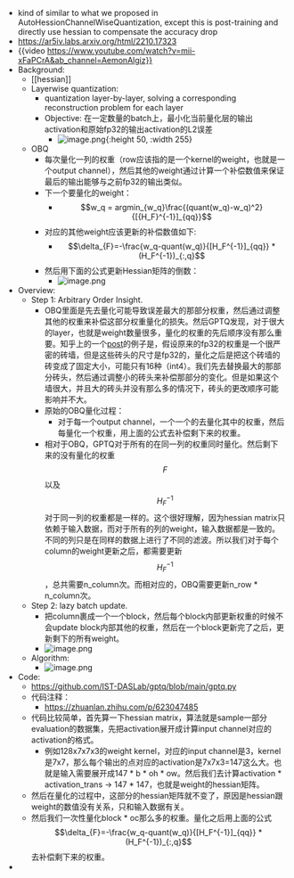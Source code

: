 - kind of similar to what we proposed in AutoHessionChannelWiseQuantization, except this is post-training and directly use hessian to compensate the accuracy drop
- https://ar5iv.labs.arxiv.org/html/2210.17323
- {{video https://www.youtube.com/watch?v=mii-xFaPCrA&ab_channel=AemonAlgiz}}
- Background:
	- [[hessian]]
	- Layerwise quantization:
		- quantization layer-by-layer, solving a corresponding reconstruction problem for each layer
		- Objective: 在一定数量的batch上，最小化当前量化层的输出activation和原始fp32的输出activation的L2误差
			- ![image.png](../assets/image_1705235065230_0.png){:height 50, :width 255}
	- OBQ
		- 每次量化一列的权重（row应该指的是一个kernel的weight，也就是一个output channel），然后其他的weight通过计算一个补偿数值来保证最后的输出能够与之前fp32的输出类似。
		- 下一个要量化的weight：
			- $$w_q = argmin_{w_q}\frac{(quant(w_q)-w_q)^2}{[{H_F}^{-1}]_{qq}}$$
		- 对应的其他weight应该更新的补偿数值如下:
			- $$\delta_{F}=-\frac{w_q-quant(w_q)}{[H_F^{-1}]_{qq}} * (H_F^{-1})_{:,q}$$
		- 然后用下面的公式更新Hessian矩阵的倒数：
			- ![image.png](../assets/image_1705289451094_0.png)
- Overview:
	- Step 1: Arbitrary Order Insight.
		- OBQ里面是先去量化可能导致误差最大的那部分权重，然后通过调整其他的权重来补偿这部分权重量化的损失。然后GPTQ发现，对于很大的layer，也就是weight数量很多，量化的权重的先后顺序没有那么重要。知乎上的一个[post](https://zhuanlan.zhihu.com/p/621427727)的例子是，假设原来的fp32的权重是一个很严密的砖墙，但是这些砖头的尺寸是fp32的，量化之后是把这个砖墙的砖变成了固定大小，可能只有16种（int4）。我们先去替换最大的那部分砖头，然后通过调整小的砖头来补偿那部分的变化。但是如果这个墙很大，并且大的砖头并没有那么多的情况下，砖头的更改顺序可能影响并不大。
		- 原始的OBQ量化过程：
			- 对于每一个output channel，一个一个的去量化其中的权重，然后每量化一个权重，用上面的公式去补偿剩下来的权重。
		- 相对于OBQ，GPTQ对于所有的在同一列的权重同时量化。然后剩下来的没有量化的权重$$F$$以及$$H_F^{-1}$$对于同一列的权重都是一样的。这个很好理解，因为hessian matrix只依赖于输入数据，而对于所有的列的weight，输入数据都是一致的。不同的列只是在同样的数据上进行了不同的滤波。所以我们对于每个column的weight更新之后，都需要更新$$H_F^{-1}$$，总共需要n_column次。而相对应的，OBQ需要更新n_row * n_column次。
	- Step 2: lazy batch update.
		- 把column裹成一个一个block，然后每个block内部更新权重的时候不会update block内部其他的权重，然后在一个block更新完了之后，更新剩下的所有weight。
		- ![image.png](../assets/image_1705221248601_0.png)
	- Algorithm:
		- ![image.png](../assets/image_1705221343790_0.png)
- Code:
	- https://github.com/IST-DASLab/gptq/blob/main/gptq.py
	- 代码注释：
		- https://zhuanlan.zhihu.com/p/623047485
	- 代码比较简单，首先算一下hessian matrix，算法就是sample一部分evaluation的数据集，先把activation展开成计算input channel对应的activation的格式。
		- 例如128x7x7x3的weight kernel，对应的input channel是3，kernel是7x7，那么每个输出的点对应的activation是7x7x3=147这么大。也就是输入需要展开成147 * b * oh * ow。然后我们去计算activation * activation_trans -> 147 * 147，也就是weight的hessian矩阵。
	- 然后在量化的过程中，这部分的hessian矩阵就不变了，原因是hessian跟weight的数值没有关系，只和输入数据有关。
	- 然后我们一次性量化block * oc那么多的权重。量化之后用上面的公式$$\delta_{F}=-\frac{w_q-quant(w_q)}{[H_F^{-1}]_{qq}} * (H_F^{-1})_{:,q}$$去补偿剩下来的权重。
-